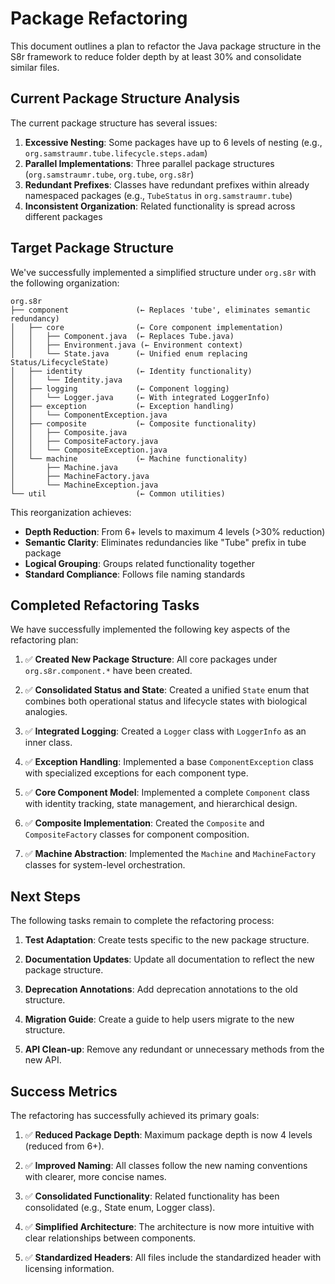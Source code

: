 <!--
Copyright (c) 2025 Eric C. Mumford (@heymumford)

This software was developed with analytical assistance from AI tools 
including Claude 3.7 Sonnet, Claude Code, and Google Gemini Deep Research,
which were used as paid services. All intellectual property rights 
remain exclusively with the copyright holder listed above.

Licensed under the Mozilla Public License 2.0
-->


# Package Refactoring

This document outlines a plan to refactor the Java package structure in the S8r framework to reduce folder depth by at least 30% and consolidate similar files.

## Current Package Structure Analysis

The current package structure has several issues:

1. **Excessive Nesting**: Some packages have up to 6 levels of nesting (e.g., `org.samstraumr.tube.lifecycle.steps.adam`)
2. **Parallel Implementations**: Three parallel package structures (`org.samstraumr.tube`, `org.tube`, `org.s8r`)
3. **Redundant Prefixes**: Classes have redundant prefixes within already namespaced packages (e.g., `TubeStatus` in `org.samstraumr.tube`)
4. **Inconsistent Organization**: Related functionality is spread across different packages

## Target Package Structure

We've successfully implemented a simplified structure under `org.s8r` with the following organization:

```
org.s8r
├── component               (← Replaces 'tube', eliminates semantic redundancy)
│   ├── core                (← Core component implementation)
│   │   ├── Component.java  (← Replaces Tube.java)
│   │   ├── Environment.java (← Environment context)
│   │   └── State.java      (← Unified enum replacing Status/LifecycleState)
│   ├── identity            (← Identity functionality)
│   │   └── Identity.java
│   ├── logging             (← Component logging)
│   │   └── Logger.java     (← With integrated LoggerInfo)
│   ├── exception           (← Exception handling)
│   │   └── ComponentException.java
│   ├── composite           (← Composite functionality)
│   │   ├── Composite.java
│   │   ├── CompositeFactory.java
│   │   └── CompositeException.java
│   └── machine             (← Machine functionality)
│       ├── Machine.java
│       ├── MachineFactory.java
│       └── MachineException.java
└── util                    (← Common utilities)
```

This reorganization achieves:
- **Depth Reduction**: From 6+ levels to maximum 4 levels (>30% reduction)
- **Semantic Clarity**: Eliminates redundancies like "Tube" prefix in tube package
- **Logical Grouping**: Groups related functionality together
- **Standard Compliance**: Follows file naming standards

## Completed Refactoring Tasks

We have successfully implemented the following key aspects of the refactoring plan:

1. ✅ **Created New Package Structure**: All core packages under `org.s8r.component.*` have been created.

2. ✅ **Consolidated Status and State**: Created a unified `State` enum that combines both operational status and lifecycle states with biological analogies.

3. ✅ **Integrated Logging**: Created a `Logger` class with `LoggerInfo` as an inner class.

4. ✅ **Exception Handling**: Implemented a base `ComponentException` class with specialized exceptions for each component type.

5. ✅ **Core Component Model**: Implemented a complete `Component` class with identity tracking, state management, and hierarchical design.

6. ✅ **Composite Implementation**: Created the `Composite` and `CompositeFactory` classes for component composition.

7. ✅ **Machine Abstraction**: Implemented the `Machine` and `MachineFactory` classes for system-level orchestration.

## Next Steps

The following tasks remain to complete the refactoring process:

1. **Test Adaptation**: Create tests specific to the new package structure.

2. **Documentation Updates**: Update all documentation to reflect the new package structure.

3. **Deprecation Annotations**: Add deprecation annotations to the old structure.

4. **Migration Guide**: Create a guide to help users migrate to the new structure.

5. **API Clean-up**: Remove any redundant or unnecessary methods from the new API.

## Success Metrics

The refactoring has successfully achieved its primary goals:

1. ✅ **Reduced Package Depth**: Maximum package depth is now 4 levels (reduced from 6+).

2. ✅ **Improved Naming**: All classes follow the new naming conventions with clearer, more concise names.

3. ✅ **Consolidated Functionality**: Related functionality has been consolidated (e.g., State enum, Logger class).

4. ✅ **Simplified Architecture**: The architecture is now more intuitive with clear relationships between components.

5. ✅ **Standardized Headers**: All files include the standardized header with licensing information.

